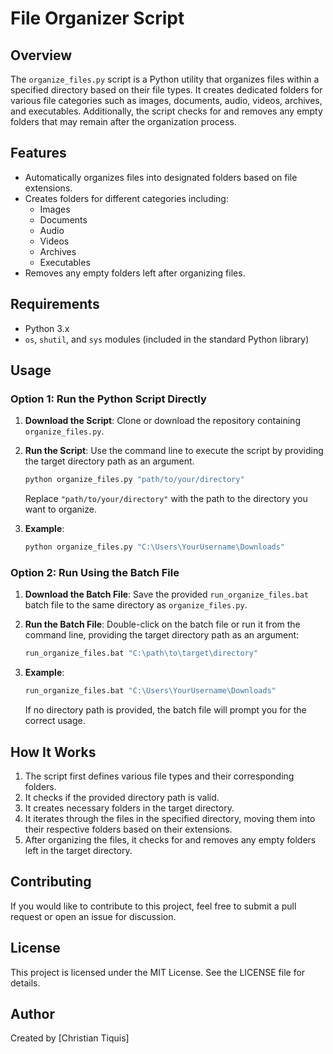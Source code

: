# File Organizer Script

## Overview

The `organize_files.py` script is a Python utility that organizes files within a specified directory based on their file types. It creates dedicated folders for various file categories such as images, documents, audio, videos, archives, and executables. Additionally, the script checks for and removes any empty folders that may remain after the organization process.

## Features

- Automatically organizes files into designated folders based on file extensions.
- Creates folders for different categories including:
  - Images
  - Documents
  - Audio
  - Videos
  - Archives
  - Executables
- Removes any empty folders left after organizing files.

## Requirements

- Python 3.x
- `os`, `shutil`, and `sys` modules (included in the standard Python library)

## Usage

### Option 1: Run the Python Script Directly

1. **Download the Script**: Clone or download the repository containing `organize_files.py`.

2. **Run the Script**: Use the command line to execute the script by providing the target directory path as an argument.

   ```bash
   python organize_files.py "path/to/your/directory"
   ```

   Replace `"path/to/your/directory"` with the path to the directory you want to organize.

3. **Example**:

   ```bash
   python organize_files.py "C:\Users\YourUsername\Downloads"
   ```

### Option 2: Run Using the Batch File

1. **Download the Batch File**: Save the provided `run_organize_files.bat` batch file to the same directory as `organize_files.py`.

2. **Run the Batch File**: Double-click on the batch file or run it from the command line, providing the target directory path as an argument:

   ```bash
   run_organize_files.bat "C:\path\to\target\directory"
   ```

3. **Example**:

   ```bash
   run_organize_files.bat "C:\Users\YourUsername\Downloads"
   ```

   If no directory path is provided, the batch file will prompt you for the correct usage.

## How It Works

1. The script first defines various file types and their corresponding folders.
2. It checks if the provided directory path is valid.
3. It creates necessary folders in the target directory.
4. It iterates through the files in the specified directory, moving them into their respective folders based on their extensions.
5. After organizing the files, it checks for and removes any empty folders left in the target directory.

## Contributing

If you would like to contribute to this project, feel free to submit a pull request or open an issue for discussion.

## License

This project is licensed under the MIT License. See the LICENSE file for details.

## Author

Created by [Christian Tiquis]
